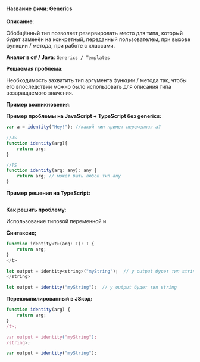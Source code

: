 #### **Название фичи: Generics**

**Описание**:

Обобщённый тип позволяет резервировать место для типа, который будет заменён на конкретный, переданный пользователем, при вызове функции / метода, при работе с классами.

**Аналог в c\# / Java**: `Generics / Templates`

**Решаемая проблема**:

Необходимость захватить тип аргумента функции / метода так, чтобы его впоследствии можно было использовать для описания типа возвращаемого значения.

**Пример возникновения**:



**Пример проблемы на JavaScript + TypeScript без generics:**

```js
var a = identity("Hey!"); //какой тип примет переменная a? 

//JS
function identity(arg){
    return arg;
}

//TS
function identity(arg: any): any {
    return arg; // может быть любой тип any
}
```

**Пример решения на TypeScript:**

```js

```

**Как решить проблему**:

Использование типовой переменной и

**Синтаксис**[**:**](https://citifox.ru/event/adidas-dance-battle/)

```js
function identity<t>(arg: T): T {
    return arg;
}
</t>

let output = identity<string>("myString");  // у output будет тип string
</string>

let output = identity("myString");  // у output будет тип string
```

**Перекомпилированный в JSкод:**

```js
function identity(arg) {
    return arg;
}
/t>;

var output = identity("myString"); 
/string>;

var output = identity("myString");
```



